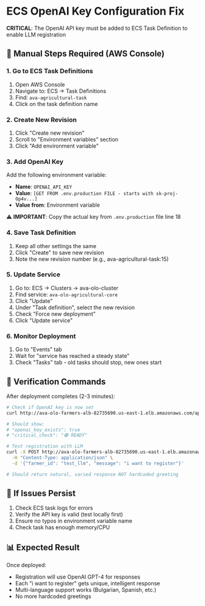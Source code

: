 # ECS OpenAI Key Configuration Fix

**CRITICAL**: The OpenAI API key must be added to ECS Task Definition to enable LLM registration

## 🔧 Manual Steps Required (AWS Console)

### 1. Go to ECS Task Definitions
1. Open AWS Console
2. Navigate to: ECS → Task Definitions
3. Find: `ava-agricultural-task`
4. Click on the task definition name

### 2. Create New Revision
1. Click "Create new revision"
2. Scroll to "Environment variables" section
3. Click "Add environment variable"

### 3. Add OpenAI Key
Add the following environment variable:
- **Name**: `OPENAI_API_KEY`
- **Value**: `[GET FROM .env.production FILE - starts with sk-proj-Op4v...]`
- **Value from**: Environment variable

⚠️ **IMPORTANT**: Copy the actual key from `.env.production` file line 18

### 4. Save Task Definition
1. Keep all other settings the same
2. Click "Create" to save new revision
3. Note the new revision number (e.g., ava-agricultural-task:15)

### 5. Update Service
1. Go to: ECS → Clusters → ava-olo-cluster
2. Find service: `ava-olo-agricultural-core`
3. Click "Update"
4. Under "Task definition", select the new revision
5. Check "Force new deployment"
6. Click "Update service"

### 6. Monitor Deployment
1. Go to "Events" tab
2. Wait for "service has reached a steady state"
3. Check "Tasks" tab - old tasks should stop, new ones start

## 🧪 Verification Commands

After deployment completes (2-3 minutes):

```bash
# Check if OpenAI key is now set
curl http://ava-olo-farmers-alb-82735690.us-east-1.elb.amazonaws.com/api/v1/registration/llm-status

# Should show:
# "openai_key_exists": true
# "critical_check": "🟢 READY"
```

```bash
# Test registration with LLM
curl -X POST http://ava-olo-farmers-alb-82735690.us-east-1.elb.amazonaws.com/api/v1/registration/cava \
  -H "Content-Type: application/json" \
  -d '{"farmer_id": "test_llm", "message": "i want to register"}'

# Should return natural, varied response NOT hardcoded greeting
```

## 🚨 If Issues Persist

1. Check ECS task logs for errors
2. Verify the API key is valid (test locally first)
3. Ensure no typos in environment variable name
4. Check task has enough memory/CPU

## 📊 Expected Result

Once deployed:
- Registration will use OpenAI GPT-4 for responses
- Each "i want to register" gets unique, intelligent response
- Multi-language support works (Bulgarian, Spanish, etc.)
- No more hardcoded greetings
